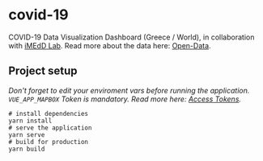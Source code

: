 # covid-19

COVID-19 Data Visualization Dashboard (Greece / World), in collaboration with [iMEdD Lab](https://github.com/iMEdD-Lab/). Read more about the data here: [Open-Data](https://github.com/iMEdD-Lab/open-data).


## Project setup
*Don't forget to edit your enviroment vars before running the application. `VUE_APP_MAPBOX` Token is mandatory. Read more here: [Access Tokens](https://docs.mapbox.com/help/how-mapbox-works/access-tokens/).*

```
# install dependencies
yarn install
# serve the application
yarn serve
# build for production
yarn build
```
